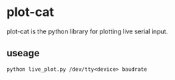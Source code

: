 # plot-cat
plot-cat is the python library for plotting live serial input.


## useage

    python live_plot.py /dev/tty<device> baudrate
